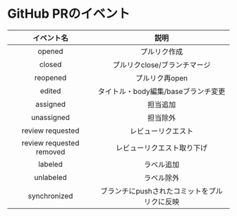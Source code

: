 # GitHub PRのイベント

|イベント名|説明|
|:--:|:--:|
|opened|プルリク作成|
|closed|プルリクclose/ブランチマージ|
|reopened|プルリク再open|
|edited|タイトル・body編集/baseブランチ変更|
|assigned|担当追加|
|unassigned|担当除外|
|review requested|レビューリクエスト|
|review requested removed|レビューリクエスト取り下げ|
|labeled|ラベル追加|
|unlabeled|ラベル除外|
|synchronized|ブランチにpushされたコミットをプルリクに反映|


